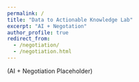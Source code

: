 ```yaml
---
permalink: /
title: "Data to Actionable Knowledge Lab"
excerpt: "AI + Negotation"
author_profile: true
redirect_from: 
  - /negotiation/
  - /negotiation.html
---
```


(AI + Negotiation Placeholder)
